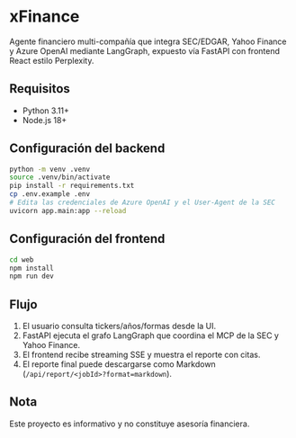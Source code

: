 # xFinance

Agente financiero multi-compañía que integra SEC/EDGAR, Yahoo Finance y Azure OpenAI mediante LangGraph, expuesto vía FastAPI con frontend React estilo Perplexity.

## Requisitos

- Python 3.11+
- Node.js 18+

## Configuración del backend

```bash
python -m venv .venv
source .venv/bin/activate
pip install -r requirements.txt
cp .env.example .env
# Edita las credenciales de Azure OpenAI y el User-Agent de la SEC
uvicorn app.main:app --reload
```

## Configuración del frontend

```bash
cd web
npm install
npm run dev
```

## Flujo

1. El usuario consulta tickers/años/formas desde la UI.
2. FastAPI ejecuta el grafo LangGraph que coordina el MCP de la SEC y Yahoo Finance.
3. El frontend recibe streaming SSE y muestra el reporte con citas.
4. El reporte final puede descargarse como Markdown (`/api/report/<jobId>?format=markdown`).

## Nota

Este proyecto es informativo y no constituye asesoría financiera.
